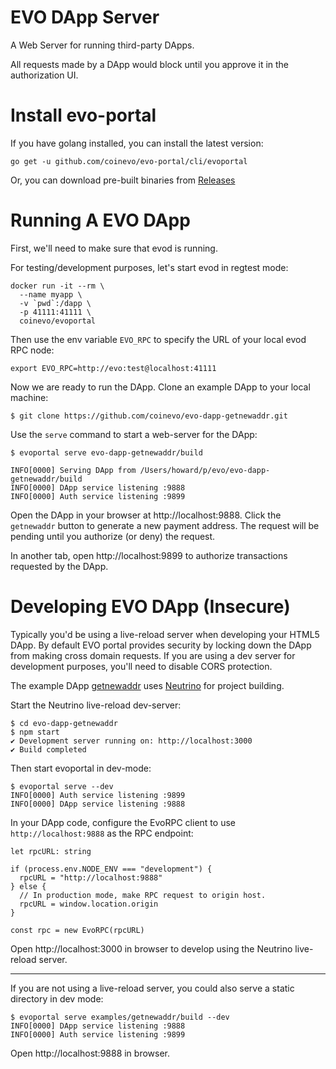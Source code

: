 # EVO DApp Server

A Web Server for running third-party DApps.

All requests made by a DApp would block until you approve it in the authorization UI.

# Install evo-portal

If you have golang installed, you can install the latest version:

```
go get -u github.com/coinevo/evo-portal/cli/evoportal
```

Or, you can download pre-built binaries from [Releases](https://github.com/coinevo/evo-portal/releases)

# Running A EVO DApp

First, we'll need to make sure that evod is running.

For testing/development purposes, let's start evod in regtest mode:

```
docker run -it --rm \
  --name myapp \
  -v `pwd`:/dapp \
  -p 41111:41111 \
  coinevo/evoportal
```

Then use the env variable `EVO_RPC` to specify the URL of your local evod RPC node:

```
export EVO_RPC=http://evo:test@localhost:41111
```

Now we are ready to run the DApp. Clone an example DApp to your local machine:

```
$ git clone https://github.com/coinevo/evo-dapp-getnewaddr.git
```

Use the `serve` command to start a web-server for the DApp:

```
$ evoportal serve evo-dapp-getnewaddr/build

INFO[0000] Serving DApp from /Users/howard/p/evo/evo-dapp-getnewaddr/build
INFO[0000] DApp service listening :9888
INFO[0000] Auth service listening :9899
```

Open the DApp in your browser at http://localhost:9888. Click the `getnewaddr` button to generate a new payment address. The request will be pending until you authorize (or deny) the request.

In another tab, open http://localhost:9899 to authorize transactions requested by the DApp.

# Developing EVO DApp (Insecure)

Typically you'd be using a live-reload server when developing your HTML5 DApp. By default EVO portal provides security by locking down the DApp from making cross domain requests. If you are using a dev server for development purposes, you'll need to disable CORS protection.

The example DApp [getnewaddr](evo-dapp-getnewaddr) uses [Neutrino](https://neutrino.js.org/) for project building.

Start the Neutrino live-reload dev-server:

```
$ cd evo-dapp-getnewaddr
$ npm start
✔ Development server running on: http://localhost:3000
✔ Build completed
```

Then start evoportal in dev-mode:

```
$ evoportal serve --dev
INFO[0000] Auth service listening :9899
INFO[0000] DApp service listening :9888
```

In your DApp code, configure the EvoRPC client to use `http://localhost:9888` as the RPC endpoint:

```
let rpcURL: string

if (process.env.NODE_ENV === "development") {
  rpcURL = "http://localhost:9888"
} else {
  // In production mode, make RPC request to origin host.
  rpcURL = window.location.origin
}

const rpc = new EvoRPC(rpcURL)
```

Open http://localhost:3000 in browser to develop using the Neutrino live-reload server.

* * *

If you are not using a live-reload server, you could also serve a static directory in dev mode:

```
$ evoportal serve examples/getnewaddr/build --dev
INFO[0000] DApp service listening :9888
INFO[0000] Auth service listening :9899
```

Open http://localhost:9888 in browser.
